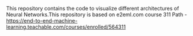 This repository contains the code to visualize different architectures of Neural Networks.This repository is based on e2eml.com course 311
Path - https://end-to-end-machine-learning.teachable.com/courses/enrolled/564311
